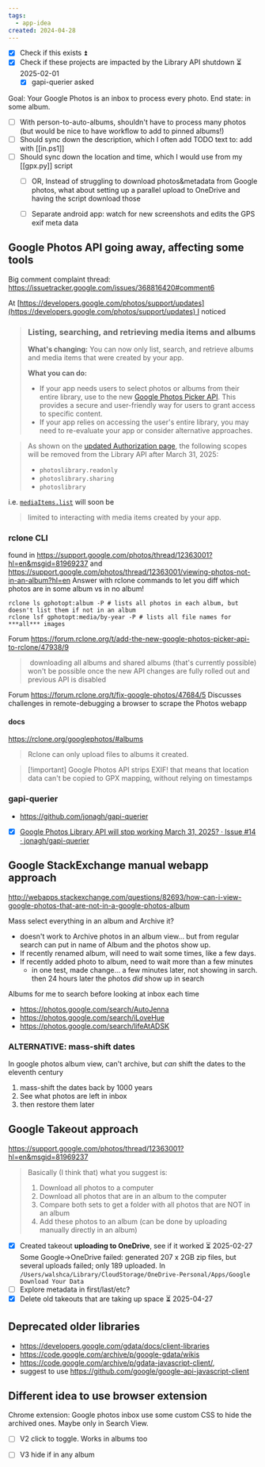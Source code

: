 ```yaml
---
tags:
  - app-idea
created: 2024-04-28
---
```

- [x] Check if this exists ⏫
- [x] Check if these projects are impacted by the Library API shutdown ⏳ 2025-02-01
	- [x] gapi-querier asked

Goal: Your Google Photos is an inbox to process every photo. End state: in some album.
- [ ] With person-to-auto-albums, shouldn't have to process many photos (but would be nice to have workflow to add to pinned albums!)
- [ ] Should sync down the description, which I often add TODO text to: add with [[in.ps1]]
- [ ] Should sync down the location and time, which I would use from my [[gpx.py]] script
	- [ ] OR, Instead of struggling to download photos&metadata from Google photos, what about setting up a parallel upload to OneDrive and having the script download those
	- [ ] Separate android app: watch for new screenshots and edits the GPS exif meta data



## Google Photos API going away, affecting some tools
Big comment complaint thread: https://issuetracker.google.com/issues/368816420#comment6

At [https://developers.google.com/photos/support/updates](https://developers.google.com/photos/support/updates) I noticed

> ### Listing, searching, and retrieving media items and albums
> 
> **What's changing:** You can now only list, search, and retrieve albums and media items that were created by your app.
> 
> **What you can do:**
> 
> - If your app needs users to select photos or albums from their entire library, use to the new [Google Photos Picker API](https://developers.google.com/photos/picker/guides/get-started-picker). This provides a secure and user-friendly way for users to grant access to specific content.
> - If your app relies on accessing the user's entire library, you may need to re-evaluate your app or consider alternative approaches.

> As shown on the [updated Authorization page](https://developers.google.com/photos/overview/authorization#library-api-scopes), the following scopes will be removed from the Library API after March 31, 2025:
> 
> - `photoslibrary.readonly`
> - `photoslibrary.sharing`
> - `photoslibrary`

i.e. [`mediaItems.list`](https://developers.google.com/photos/library/reference/rest/v1/mediaItems/list) will soon be

> limited to interacting with media items created by your app.
### rclone CLI
found in https://support.google.com/photos/thread/12363001?hl=en&msgid=81969237 and https://support.google.com/photos/thread/12363001/viewing-photos-not-in-an-album?hl=en
Answer with rclone commands to let you diff which photos are in some album vs in no album!
```
rclone ls gphotopt:album -P # lists all photos in each album, but doesn't list them if not in an album
rclone lsf gphotopt:media/by-year -P # lists all file names for ***all*** images
```

Forum https://forum.rclone.org/t/add-the-new-google-photos-picker-api-to-rclone/47938/9
> downloading all albums and shared albums (that's currently possible) won't be possible once the new API changes are fully rolled out and previous API is disabled

Forum https://forum.rclone.org/t/fix-google-photos/47684/5 Discusses challenges in remote-debugging a browser to scrape the Photos webapp
#### docs
https://rclone.org/googlephotos/#albums
>Rclone can only upload files to albums it created.

>[!important] Google Photos API strips EXIF!
that means that location data can't be copied to GPX mapping, without relying on timestamps 
### gapi-querier
- https://github.com/jonagh/gapi-querier
- [x] [Google Photos Library API will stop working March 31, 2025? · Issue #14 · jonagh/gapi-querier](https://github.com/jonagh/gapi-querier/issues/14)

## Google StackExchange manual webapp approach
http://webapps.stackexchange.com/questions/82693/how-can-i-view-google-photos-that-are-not-in-a-google-photos-album

Mass select everything in an album and Archive it?
- doesn't work to Archive photos in an album view... but from regular search can put in name of Album and the photos show up.
- If recently renamed album, will need to wait some times, like a few days.
- If recently added photo to album, need to wait more than a few minutes
	- in one test, made change... a few minutes later, not showing in sarch. then 24 hours later the photos *did* show up in search

Albums for me to search before looking at inbox each time
- https://photos.google.com/search/AutoJenna
- https://photos.google.com/search/iLoveHue
- https://photos.google.com/search/lifeAtADSK

### ALTERNATIVE: mass-shift dates
In google photos album view, can't archive, but *can* shift the dates to the eleventh century
1. mass-shift the dates back by 1000 years
2. See what photos are left in inbox
3. then restore them later

## Google Takeout approach
https://support.google.com/photos/thread/12363001?hl=en&msgid=81969237
>Basically (I think that) what you suggest is:
> 1. Download all photos to a computer 
> 2. Download all photos that are in an album to the computer
> 3. Compare both sets to get a folder with all photos that are NOT in an album
> 4. Add these photos to an album (can be done by uploading manually directly in an album)

- [x] Created takeout **uploading to OneDrive**, see if it worked ⏳ 2025-02-27
Some Google->OneDrive failed: generated 207 x 2GB zip files, but several uploads failed; only 189 uploaded.
In `/Users/walshca/Library/CloudStorage/OneDrive-Personal/Apps/Google⁠ Download Your Data`
- [ ] Explore metadata in first/last/etc?
- [x] Delete old takeouts that are taking up space ⏳ 2025-04-27
## Deprecated older libraries
- https://developers.google.com/gdata/docs/client-libraries
- https://code.google.com/archive/p/google-gdata/wikis
- https://code.google.com/archive/p/gdata-javascript-client/, 
- suggest to use https://github.com/google/google-api-javascript-client

## Different idea to use browser extension
Chrome extension: Google photos inbox use some custom CSS to hide the archived ones. Maybe only in Search View.
- [ ] V2 click to toggle. Works in albums too
- [ ] V3 hide if in any album


